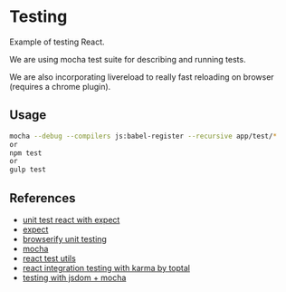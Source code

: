 # Testing
Example of testing React.

We are using mocha test suite for describing and running tests.

We are also incorporating livereload to really fast reloading on browser (requires a chrome plugin).

## Usage
```bash
mocha --debug --compilers js:babel-register --recursive app/test/*
or
npm test
or
gulp test
```

## References
* [unit test react with expect](https://blog.algolia.com/how-we-unit-test-react-components-using-expect-jsx/)
* [expect](https://www.npmjs.com/package/expect)
* [browserify unit testing](http://nick.perfectedz.com/browserify-unit-testing-p2/)
* [mocha](https://mochajs.org/#getting-started)
* [react test utils](https://facebook.github.io/react/docs/test-utils.html)
* [react integration testing with karma by toptal](http://www.toptal.com/react/how-react-components-make-ui-testing-easy)
* [testing with jsdom + mocha](http://jaketrent.com/post/testing-react-with-jsdom/)